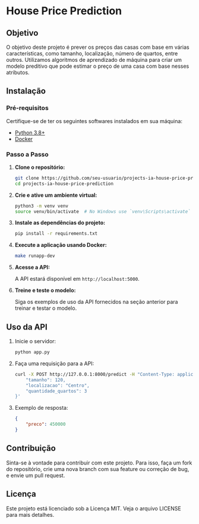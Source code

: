 # House Price Prediction

## Objetivo

O objetivo deste projeto é prever os preços das casas com base em várias características, como tamanho, localização, número de quartos, entre outros. Utilizamos algoritmos de aprendizado de máquina para criar um modelo preditivo que pode estimar o preço de uma casa com base nesses atributos.

## Instalação

### Pré-requisitos

Certifique-se de ter os seguintes softwares instalados em sua máquina:

- [Python 3.8+](https://www.python.org/downloads/)
- [Docker](https://www.docker.com/get-started)

### Passo a Passo

1. **Clone o repositório:**

    ```bash
    git clone https://github.com/seu-usuario/projects-ia-house-price-prediction.git
    cd projects-ia-house-price-prediction
    ```

2. **Crie e ative um ambiente virtual:**

    ```bash
    python3 -m venv venv
    source venv/bin/activate  # No Windows use `venv\Scripts\activate`
    ```

3. **Instale as dependências do projeto:**

    ```bash
    pip install -r requirements.txt
    ```

4. **Execute a aplicação usando Docker:**

    ```bash
    make runapp-dev
    ```

5. **Acesse a API:**

    A API estará disponível em `http://localhost:5000`.

6. **Treine e teste o modelo:**

    Siga os exemplos de uso da API fornecidos na seção anterior para treinar e testar o modelo.


## Uso da API

1. Inicie o servidor:
    ```bash
    python app.py
    ```

2. Faça uma requisição para a API:
    ```bash
    curl -X POST http://127.0.0.1:8000/predict -H "Content-Type: application/json" -d '{
        "tamanho": 120,
        "localizacao": "Centro",
        "quantidade_quartos": 3
    }'
    ```

3. Exemplo de resposta:
    ```json
    {
        "preco": 450000
    }
    ```

## Contribuição
Sinta-se à vontade para contribuir com este projeto. Para isso, faça um fork do repositório, crie uma nova branch com sua feature ou correção de bug, e envie um pull request.

## Licença
Este projeto está licenciado sob a Licença MIT. Veja o arquivo LICENSE para mais detalhes.